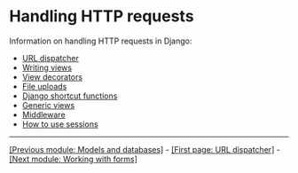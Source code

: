 # Handling HTTP requests

Information on handling HTTP requests in Django:

* [URL dispatcher](https://github.com/AndrewSRea/My_Learning_Port_II/tree/main/Django/Django_Docs/Handling_HTTP_Requests/URL_Dispatcher#url-dispatcher)
* [Writing views]()
* [View decorators]()
* [File uploads]()
* [Django shortcut functions]()
* [Generic views]()
* [Middleware]()
* [How to use sessions]()

<hr>

[[Previous module: Models and databases]](https://github.com/AndrewSRea/My_Learning_Port_II/tree/main/Django/Django_Docs/Models_and_Databases#models-and-databases) - [[First page: URL dispatcher]](https://github.com/AndrewSRea/My_Learning_Port_II/tree/main/Django/Django_Docs/Handling_HTTP_Requests/URL_Dispatcher#url-dispatcher) - [[Next module: Working with forms]]()